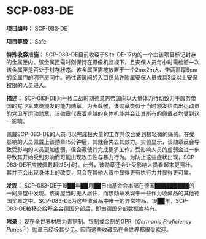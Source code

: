 # SCP-083-DE
**项目编号：**  SCP-083-DE

**项目等级：**  Safe

**特殊收容措施：**  SCP-083-DE目前收容于Site-DE-17内的一个由该项目标记封存的金属匣内。该金属匣需时刻保持在摄像机监视下，且安保人员每小时需检验一次该金属匣是否处于封存状态。该金属匣需被放置于一个2mx2m大、带两扇厚9cm的金属门的明亮房间中。通往该房间的入口仅允许附属安保人员或具3级以上安保权限的人员进入。

**描述：**  SCP-083-DE为一枚二战时期德意志帝国向以大量体力行动致力于服务帝国的党卫军成员颁发的能力勋章。为表尊敬，该勋章类似于当时颁发给杰出运动员的党卫军运动勋章。该勋章代表着卓越的身体机能并会让其所有的佩戴者均受到这一影响。

佩戴SCP-083-DE的人员可以完成极大量的工作并仅会受到极轻微的痛感。在受影响的人员佩戴上该勋章15分钟后，其就会失去其效力。实验显示，该勋章反会导致受影响的人员更加虚弱，但会激使其完成更多工作。受影响人员的虚弱会进一步导致其开始受到影响而可能出现攻击性与暴力行为。为防止这些症状出现，SCP-083-DE不应被佩戴超过5小时。此外，该勋章还会让受影响人员看起来更强壮。其并不会出现身体上的改变，但会在其他人眼中显得更有执行力并显得更可靠。

**发现：**  SCP-083-DE于19██年██月██日由基金会本部在德国█████████的一间房屋中发现。该房屋当时无人居住，而该勋章发现于一些作为收藏品的其他德国奖章之中。SCP-083-DE为这些收藏品中唯一的异常物品。19██年，SCP-083-DE被移交给基金会德国分部后，即由德国分部数据库持有。

**附录：**  现在全世界材质为青铜制、银制或金制的GPR（*Germanic Proficiency Runes* <sup class='footnoteref'>
 <a shape='rect' class='footnoteref' id='footnoteref-1' href='javascript:;' onclick='WIKIDOT.page.utils.scrollToReference(&apos;footnote-1&apos;)'>1</a>
</sup>）勋章已经极其少见。因而这些收藏品在全世界都很受欢迎。

